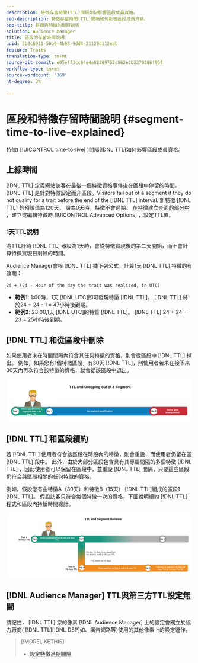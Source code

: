 ```yaml
---
description: 特徵存留時間(TTL)間隔如何影響區段成員資格。
seo-description: 特徵存留時間(TTL)間隔如何影響區段成員資格。
seo-title: 群體與特徵的即時說明
solution: Audience Manager
title: 區段的存留時間說明
uuid: 5b2c6911-50b9-4b68-9dd4-21128d112eab
feature: Traits
translation-type: tm+mt
source-git-commit: e05eff3cc04e4a82399752c862e2b2370286f96f
workflow-type: tm+mt
source-wordcount: '369'
ht-degree: 3%

---
```



# 區段和特徵存留時間說明 {#segment-time-to-live-explained}

特徵( [!UICONTROL time-to-live] )間隔[!DNL TTL]如何影響區段成員資格。

<!-- segment-ttl-explained.xml -->

## 上線時間

[!DNL TTL] 定義網站訪客在最後一個特徵資格事件後在區段中停留的時間。 [!DNL TTL] 是針對特徵設定而非區段。Visitors fall out of a segment if they do not qualify for a trait before the end of the [!DNL TTL] interval. 新特徵 [!DNL TTL] 的預設值為120天。 設為0天時，特徵不會過期。 [在特徵建立介面的部分中](../../features/traits/create-onboarded-rule-based-traits.md#set-expiration-interval) ，建立或編輯特徵時 [!UICONTROL Advanced Options] ，設定TTL值。

### 1天TTL說明

將TTL計時 [!DNL TTL] 器設為1天時，會從特徵實現後的第二天開始，而不會計算特徵實現日剩餘的時間。

Audience Manager會根 [!DNL TTL] 據下列公式，計算1天 [!DNL TTL] 特徵的有效期：

`24 + (24 - Hour of the day the trait was realized, in UTC)`

* **範例1**: 1:00時，1天 [!DNL UTC]即可發現特徵 [!DNL TTL]。 [!DNL TTL] 將於24 + 24 - 1 = 47小時後到期。
* **範例2**: 23:00,1天 [!DNL UTC]的特質 [!DNL TTL]。 [!DNL TTL] 24 + 24 - 23 = 25小時後到期。

## [!DNL TTL] 和從區段中刪除

如果使用者未在時間間隔內符合其任何特徵的資格，則會從區段中 [!DNL TTL] 掉出。 例如，如果您有1個特徵區段，有30天 [!DNL TTL]，則使用者若未在接下來30天內再次符合該特徵的資格，就會從該區段中退出。

![](assets/ttl-explained.png)

## [!DNL TTL] 和區段續約

若 [!DNL TTL] 使用者符合該區段在時段內的特徵，則會重設，而使用者仍留在區 [!DNL TTL] 段中。 此外，由於大部分區段包含具有其專屬間隔的多個特徵 [!DNL TTL] ，因此使用者可以保留在區段中，並重設 [!DNL TTL] 間隔，只要這些區段仍符合與區段相關的任何特徵的資格。

例如，假設您有由特徵A（30天）和特徵B（15天） [!DNL TTL]組成的區段1 [!DNL TTL]。 假設訪客只符合每個特徵一次的資格，下圖說明續約 [!DNL TTL] 程式和區段內持續時間總計。

![](assets/ttl-renewal.png)

## [!DNL Audience Manager] TTL與第三方TTL設定無關

請記住， [!DNL TTL] 您的像素 [!DNL Audience Manager] 上的設定會獨立於協力廠商( [!DNL TTL][!DNL DSP]如、廣告網路等)使用的其他像素上的設定運作。

>[!MORELIKETHIS]
>
>* [設定特徵過期間隔](../../features/traits/create-onboarded-rule-based-traits.md#set-expiration-interval)

